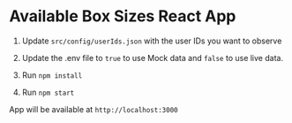 # Available Box Sizes React App

1. Update ```src/config/userIds.json``` with the user IDs you want to observe

2. Update the .env file to ```true``` to use Mock data and ```false``` to use live data.

3. Run ```npm install```

4. Run ```npm start```

App will be available at ```http://localhost:3000```

